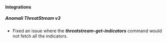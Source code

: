 #### Integrations
##### Anomali ThreatStream v3
- Fixed an issue where the ***threatstream-get-indicators*** command would not fetch all the indicators.
